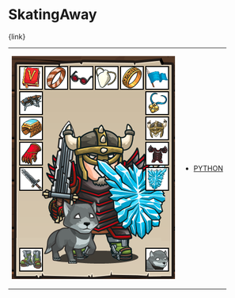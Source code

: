 # SkatingAway 

{link}
<table>
<tr>
<td>

![Hero Picture](hero.png?raw=true "Hero Picture")

</td>
<td>
<ul>
<li>

[PYTHON](SkatingAway.py)

</li>
</td>
</tr>
<table>